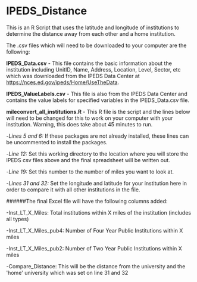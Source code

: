 # IPEDS_Distance
This is an R Script that uses the latitude and longitude of institutions to determine the distance away from each other and a home institution.

The .csv files which will need to be downloaded to your computer are the following:

**IPEDS_Data.csv** - This file contains the basic information about the institution including UnitID, Name, Address, Location, Level, Sector, etc which was downloaded from the IPEDS Data Center at https://nces.ed.gov/ipeds/Home/UseTheData.

**IPEDS_ValueLabels.csv** - This file is also from the IPEDS Data Center and contains the value labels for specified variables in the IPEDS_Data.csv file.


**mileconvert_all_institutions.R** - This R file is the script and the lines below will need to be changed for this to work on your computer with your institution.  Warning, this does take about 45 minutes to run.

-*Lines 5 and 6:* If these packages are not already installed, these lines can be uncommented to install the packages.

-*Line 12:* Set this working directory to the location where you will store the IPEDS csv files above and the final spreadsheet will be written out.

-*Line 19:* Set this number to the number of miles you want to look at.

-*Lines 31 and 32:* Set the longitude and latitude for your institution here in order to compare it with all other institutions in the file.


######The final Excel file will have the following columns added:

-Inst_LT_X_Miles: Total institutions within X miles of the institution (includes all types)

-Inst_LT_X_Miles_pub4: Number of Four Year Public Institutions within X miles

-Inst_LT_X_Miles_pub2: Number of Two Year Public Institutions within X miles

-Compare_Distance: This will be the distance from the university and the 'home' university which was set on line 31 and 32

